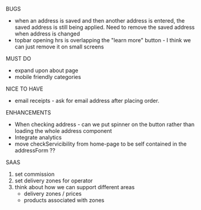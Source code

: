 BUGS
- when an address is saved and then another address is entered, the saved address is still being applied. Need to remove the saved address when address is changed
- topbar opening hrs is overlapping the "learn more" button - I think we can just remove it on small screens

MUST DO
- expand upon about page
- mobile friendly categories

NICE TO HAVE
- email receipts - ask for email address after placing order.

ENHANCEMENTS
- When checking address - can we put spinner on the button rather than loading the whole address component
- Integrate analytics
- move checkServicibility from home-page to be self contained in the addressForm ??



SAAS
1. set commission
2. set delivery zones for operator
3. think about how we can support different areas
    - delivery zones / prices
    - products associated with zones
